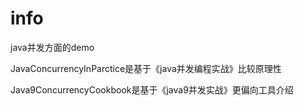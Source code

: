 # info

java并发方面的demo

JavaConcurrencyInParctice是基于《java并发编程实战》比较原理性

Java9ConcurrencyCookbook是基于《java9并发实战》更偏向工具介绍